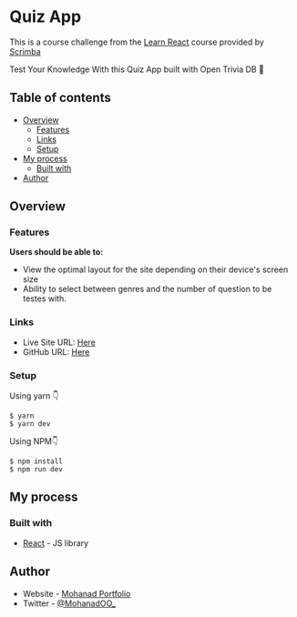 # Quiz App

This is a course challenge from the [Learn React](https://scrimba.com/learn/learnreact) course provided by [Scrimba](https://scrimba.com)

Test Your Knowledge With this Quiz App built with Open Trivia DB 📃

## Table of contents

- [Overview](#overview)
	- [Features](#features)
	- [Links](#links)
	- [Setup](#setup)
- [My process](#my-process)
	- [Built with](#built-with)
- [Author](#Author)

## Overview

### Features

**Users should be able to:**
- View the optimal layout for the site depending on their device's screen size
- Ability to select between genres and the number of question to be testes with.

### Links

- Live Site URL: [Here](https://quiz-app-henna.vercel.app/)
- GitHub URL: [Here](https://github.com/MohanadOO/quiz-app) 

### Setup

Using yarn 👇
```
$ yarn
$ yarn dev
```

Using NPM👇
```
$ npm install
$ npm run dev
```

## My process

### Built with
- [React](https://reactjs.org/) - JS library

## Author

- Website - [Mohanad Portfolio](https://www.mohanad.in/)
- Twitter - [@MohanadOO_](https://twitter.com/MohanadOO_)
